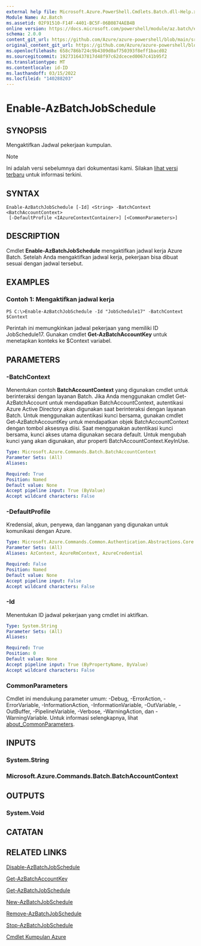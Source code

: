 ```yaml
---
external help file: Microsoft.Azure.PowerShell.Cmdlets.Batch.dll-Help.xml
Module Name: Az.Batch
ms.assetid: 02F91510-F14F-4401-BC5F-06B0874AEB4B
online version: https://docs.microsoft.com/powershell/module/az.batch/enable-azbatchjobschedule
schema: 2.0.0
content_git_url: https://github.com/Azure/azure-powershell/blob/main/src/Batch/Batch/help/Enable-AzBatchJobSchedule.md
original_content_git_url: https://github.com/Azure/azure-powershell/blob/main/src/Batch/Batch/help/Enable-AzBatchJobSchedule.md
ms.openlocfilehash: 658c786b724c9b4309d0af750393f8eff1bacd02
ms.sourcegitcommit: 1927316437817d48f97c62dceced0067c41b95f2
ms.translationtype: MT
ms.contentlocale: id-ID
ms.lasthandoff: 03/15/2022
ms.locfileid: "140288203"
---
```

# Enable-AzBatchJobSchedule

## SYNOPSIS
Mengaktifkan Jadwal pekerjaan kumpulan.

> [!NOTE]
>Ini adalah versi sebelumnya dari dokumentasi kami. Silakan [lihat versi terbaru](/powershell/module/az.batch/enable-azbatchjobschedule) untuk informasi terkini.

## SYNTAX

```
Enable-AzBatchJobSchedule [-Id] <String> -BatchContext <BatchAccountContext>
 [-DefaultProfile <IAzureContextContainer>] [<CommonParameters>]
```

## DESCRIPTION
Cmdlet **Enable-AzBatchJobSchedule** mengaktifkan jadwal kerja Azure Batch.
Setelah Anda mengaktifkan jadwal kerja, pekerjaan bisa dibuat sesuai dengan jadwal tersebut.

## EXAMPLES

### Contoh 1: Mengaktifkan jadwal kerja
```
PS C:\>Enable-AzBatchJobSchedule -Id "JobSchedule17" -BatchContext $Context
```

Perintah ini memungkinkan jadwal pekerjaan yang memiliki ID JobSchedule17.
Gunakan cmdlet **Get-AzBatchAccountKey** untuk menetapkan konteks ke $Context variabel.

## PARAMETERS

### -BatchContext
Menentukan contoh **BatchAccountContext** yang digunakan cmdlet untuk berinteraksi dengan layanan Batch.
Jika Anda menggunakan cmdlet Get-AzBatchAccount untuk mendapatkan BatchAccountContext, autentikasi Azure Active Directory akan digunakan saat berinteraksi dengan layanan Batch. Untuk menggunakan autentikasi kunci bersama, gunakan cmdlet Get-AzBatchAccountKey untuk mendapatkan objek BatchAccountContext dengan tombol aksesnya diisi. Saat menggunakan autentikasi kunci bersama, kunci akses utama digunakan secara default. Untuk mengubah kunci yang akan digunakan, atur properti BatchAccountContext.KeyInUse.

```yaml
Type: Microsoft.Azure.Commands.Batch.BatchAccountContext
Parameter Sets: (All)
Aliases:

Required: True
Position: Named
Default value: None
Accept pipeline input: True (ByValue)
Accept wildcard characters: False
```

### -DefaultProfile
Kredensial, akun, penyewa, dan langganan yang digunakan untuk komunikasi dengan Azure.

```yaml
Type: Microsoft.Azure.Commands.Common.Authentication.Abstractions.Core.IAzureContextContainer
Parameter Sets: (All)
Aliases: AzContext, AzureRmContext, AzureCredential

Required: False
Position: Named
Default value: None
Accept pipeline input: False
Accept wildcard characters: False
```

### -Id
Menentukan ID jadwal pekerjaan yang cmdlet ini aktifkan.

```yaml
Type: System.String
Parameter Sets: (All)
Aliases:

Required: True
Position: 0
Default value: None
Accept pipeline input: True (ByPropertyName, ByValue)
Accept wildcard characters: False
```

### CommonParameters
Cmdlet ini mendukung parameter umum: -Debug, -ErrorAction, -ErrorVariable, -InformationAction, -InformationVariable, -OutVariable, -OutBuffer, -PipelineVariable, -Verbose, -WarningAction, dan -WarningVariable. Untuk informasi selengkapnya, lihat [about_CommonParameters](http://go.microsoft.com/fwlink/?LinkID=113216).

## INPUTS

### System.String

### Microsoft.Azure.Commands.Batch.BatchAccountContext

## OUTPUTS

### System.Void

## CATATAN

## RELATED LINKS

[Disable-AzBatchJobSchedule](./Disable-AzBatchJobSchedule.md)

[Get-AzBatchAccountKey](./Get-AzBatchAccountKey.md)

[Get-AzBatchJobSchedule](./Get-AzBatchJobSchedule.md)

[New-AzBatchJobSchedule](./New-AzBatchJobSchedule.md)

[Remove-AzBatchJobSchedule](./Remove-AzBatchJobSchedule.md)

[Stop-AzBatchJobSchedule](./Stop-AzBatchJobSchedule.md)

[Cmdlet Kumpulan Azure](/powershell/module/Az.Batch/)
